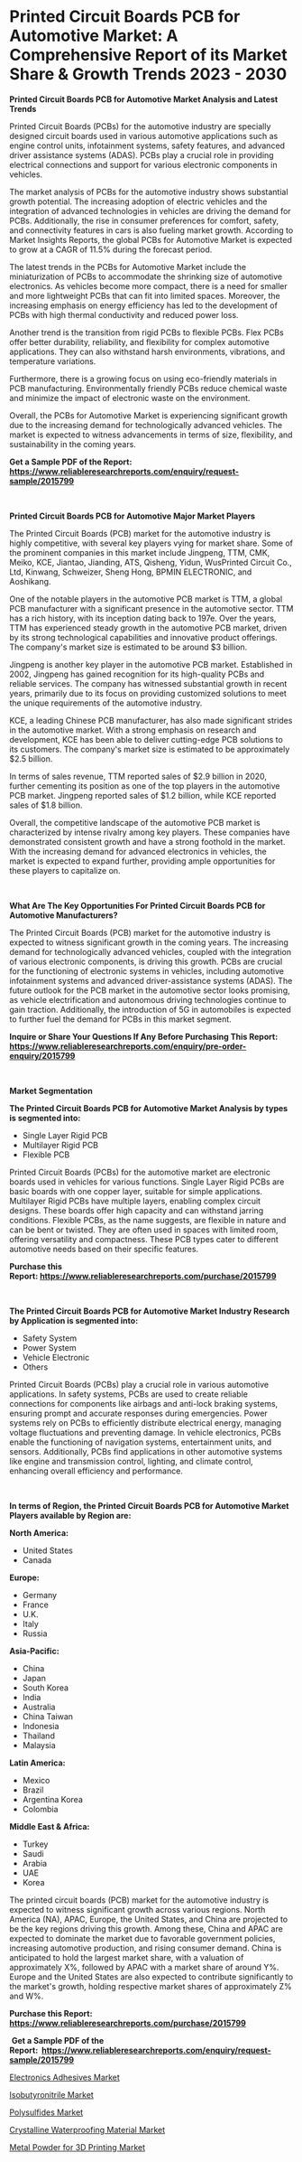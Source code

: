 <p><h1>Printed Circuit Boards PCB for Automotive Market: A Comprehensive Report of its Market Share & Growth Trends 2023 - 2030</h1></p><p><strong>Printed Circuit Boards PCB for Automotive Market Analysis and Latest Trends</strong></p>
<p><p>Printed Circuit Boards (PCBs) for the automotive industry are specially designed circuit boards used in various automotive applications such as engine control units, infotainment systems, safety features, and advanced driver assistance systems (ADAS). PCBs play a crucial role in providing electrical connections and support for various electronic components in vehicles.</p><p>The market analysis of PCBs for the automotive industry shows substantial growth potential. The increasing adoption of electric vehicles and the integration of advanced technologies in vehicles are driving the demand for PCBs. Additionally, the rise in consumer preferences for comfort, safety, and connectivity features in cars is also fueling market growth. According to Market Insights Reports, the global PCBs for Automotive Market is expected to grow at a CAGR of 11.5% during the forecast period.</p><p>The latest trends in the PCBs for Automotive Market include the miniaturization of PCBs to accommodate the shrinking size of automotive electronics. As vehicles become more compact, there is a need for smaller and more lightweight PCBs that can fit into limited spaces. Moreover, the increasing emphasis on energy efficiency has led to the development of PCBs with high thermal conductivity and reduced power loss.</p><p>Another trend is the transition from rigid PCBs to flexible PCBs. Flex PCBs offer better durability, reliability, and flexibility for complex automotive applications. They can also withstand harsh environments, vibrations, and temperature variations.</p><p>Furthermore, there is a growing focus on using eco-friendly materials in PCB manufacturing. Environmentally friendly PCBs reduce chemical waste and minimize the impact of electronic waste on the environment.</p><p>Overall, the PCBs for Automotive Market is experiencing significant growth due to the increasing demand for technologically advanced vehicles. The market is expected to witness advancements in terms of size, flexibility, and sustainability in the coming years.</p></p>
<p><strong>Get a Sample PDF of the Report:&nbsp; <a href="https://www.reliableresearchreports.com/enquiry/request-sample/2015799">https://www.reliableresearchreports.com/enquiry/request-sample/2015799</a></strong></p>
<p>&nbsp;</p>
<p><strong>Printed Circuit Boards PCB for Automotive Major Market Players</strong></p>
<p><p>The Printed Circuit Boards (PCB) market for the automotive industry is highly competitive, with several key players vying for market share. Some of the prominent companies in this market include Jingpeng, TTM, CMK, Meiko, KCE, Jiantao, Jianding, ATS, Qisheng, Yidun, WusPrinted Circuit Co., Ltd, Kinwang, Schweizer, Sheng Hong, BPMIN ELECTRONIC, and Aoshikang.</p><p>One of the notable players in the automotive PCB market is TTM, a global PCB manufacturer with a significant presence in the automotive sector. TTM has a rich history, with its inception dating back to 197e. Over the years, TTM has experienced steady growth in the automotive PCB market, driven by its strong technological capabilities and innovative product offerings. The company's market size is estimated to be around $3 billion.</p><p>Jingpeng is another key player in the automotive PCB market. Established in 2002, Jingpeng has gained recognition for its high-quality PCBs and reliable services. The company has witnessed substantial growth in recent years, primarily due to its focus on providing customized solutions to meet the unique requirements of the automotive industry.</p><p>KCE, a leading Chinese PCB manufacturer, has also made significant strides in the automotive market. With a strong emphasis on research and development, KCE has been able to deliver cutting-edge PCB solutions to its customers. The company's market size is estimated to be approximately $2.5 billion.</p><p>In terms of sales revenue, TTM reported sales of $2.9 billion in 2020, further cementing its position as one of the top players in the automotive PCB market. Jingpeng reported sales of $1.2 billion, while KCE reported sales of $1.8 billion.</p><p>Overall, the competitive landscape of the automotive PCB market is characterized by intense rivalry among key players. These companies have demonstrated consistent growth and have a strong foothold in the market. With the increasing demand for advanced electronics in vehicles, the market is expected to expand further, providing ample opportunities for these players to capitalize on.</p></p>
<p>&nbsp;</p>
<p><strong>What Are The Key Opportunities For Printed Circuit Boards PCB for Automotive Manufacturers?</strong></p>
<p><p>The Printed Circuit Boards (PCB) market for the automotive industry is expected to witness significant growth in the coming years. The increasing demand for technologically advanced vehicles, coupled with the integration of various electronic components, is driving this growth. PCBs are crucial for the functioning of electronic systems in vehicles, including automotive infotainment systems and advanced driver-assistance systems (ADAS). The future outlook for the PCB market in the automotive sector looks promising, as vehicle electrification and autonomous driving technologies continue to gain traction. Additionally, the introduction of 5G in automobiles is expected to further fuel the demand for PCBs in this market segment.</p></p>
<p><strong>Inquire or Share Your Questions If Any Before Purchasing This Report: <a href="https://www.reliableresearchreports.com/enquiry/pre-order-enquiry/2015799">https://www.reliableresearchreports.com/enquiry/pre-order-enquiry/2015799</a></strong></p>
<p>&nbsp;</p>
<p><strong>Market Segmentation</strong></p>
<p><strong>The Printed Circuit Boards PCB for Automotive Market Analysis by types is segmented into:</strong></p>
<p><ul><li>Single Layer Rigid PCB</li><li>Multilayer Rigid PCB</li><li>Flexible PCB</li></ul></p>
<p><p>Printed Circuit Boards (PCBs) for the automotive market are electronic boards used in vehicles for various functions. Single Layer Rigid PCBs are basic boards with one copper layer, suitable for simple applications. Multilayer Rigid PCBs have multiple layers, enabling complex circuit designs. These boards offer high capacity and can withstand jarring conditions. Flexible PCBs, as the name suggests, are flexible in nature and can be bent or twisted. They are often used in spaces with limited room, offering versatility and compactness. These PCB types cater to different automotive needs based on their specific features.</p></p>
<p><strong>Purchase this Report:&nbsp;<a href="https://www.reliableresearchreports.com/purchase/2015799">https://www.reliableresearchreports.com/purchase/2015799</a></strong></p>
<p>&nbsp;</p>
<p><strong>The Printed Circuit Boards PCB for Automotive Market Industry Research by Application is segmented into:</strong></p>
<p><ul><li>Safety System</li><li>Power System</li><li>Vehicle Electronic</li><li>Others</li></ul></p>
<p><p>Printed Circuit Boards (PCBs) play a crucial role in various automotive applications. In safety systems, PCBs are used to create reliable connections for components like airbags and anti-lock braking systems, ensuring prompt and accurate responses during emergencies. Power systems rely on PCBs to efficiently distribute electrical energy, managing voltage fluctuations and preventing damage. In vehicle electronics, PCBs enable the functioning of navigation systems, entertainment units, and sensors. Additionally, PCBs find applications in other automotive systems like engine and transmission control, lighting, and climate control, enhancing overall efficiency and performance.</p></p>
<p>&nbsp;</p>
<p><strong>In terms of Region, the Printed Circuit Boards PCB for Automotive Market Players available by Region are:</strong></p>
<p>
    <p> <strong> North America: </strong>
        <ul>
            <li>United States</li>
            <li>Canada</li>
        </ul>
        </p> 
    <p> <strong> Europe: </strong>
        <ul>
            <li>Germany</li>
            <li>France</li>
            <li>U.K.</li>
            <li>Italy</li>
            <li>Russia</li>
        </ul>
        </p> 
    <p> <strong> Asia-Pacific: </strong>
        <ul>
            <li>China</li>
            <li>Japan</li>
            <li>South Korea</li>
            <li>India</li>
            <li>Australia</li>
            <li>China Taiwan</li>
            <li>Indonesia</li>
            <li>Thailand</li>
            <li>Malaysia</li>
        </ul>
        </p> 
    <p> <strong> Latin America: </strong>
        <ul>
            <li>Mexico</li>
            <li>Brazil</li>
            <li>Argentina Korea</li>
            <li>Colombia</li>
        </ul>
        </p> 
    <p> <strong> Middle East & Africa: </strong>
        <ul>
            <li>Turkey</li>
            <li>Saudi</li>
            <li>Arabia</li>
            <li>UAE</li>
            <li>Korea</li>
        </ul>
    </p>
    </p>
<p><p>The printed circuit boards (PCB) market for the automotive industry is expected to witness significant growth across various regions. North America (NA), APAC, Europe, the United States, and China are projected to be the key regions driving this growth. Among these, China and APAC are expected to dominate the market due to favorable government policies, increasing automotive production, and rising consumer demand. China is anticipated to hold the largest market share, with a valuation of approximately X%, followed by APAC with a market share of around Y%. Europe and the United States are also expected to contribute significantly to the market's growth, holding respective market shares of approximately Z% and W%.</p></p>
<p><strong>Purchase this Report: <a href="https://www.reliableresearchreports.com/purchase/2015799">https://www.reliableresearchreports.com/purchase/2015799</a></strong></p>
<p>&nbsp;<strong>Get a Sample PDF of the Report:&nbsp;&nbsp;<a href="https://www.reliableresearchreports.com/enquiry/request-sample/2015799">https://www.reliableresearchreports.com/enquiry/request-sample/2015799</a></strong></p>
<p><strong></strong></p>
<p><p><a href="https://medium.com/@kaelapaucek/electronics-adhesives-market-size-reveals-the-best-marketing-channels-in-global-industry-91eda2611a02">Electronics Adhesives Market</a></p><p><a href="https://medium.com/@leonorhaley2009/isobutyronitrile-market-research-report-its-history-and-forecast-2023-to-2030-74e1d8a4ac4a">Isobutyronitrile Market</a></p><p><a href="https://medium.com/@enostillman2023/polysulfides-market-size-cagr-trends-2024-2030-0ce986245ca5">Polysulfides Market</a></p><p><a href="https://medium.com/@alicehanson1974/crystalline-waterproofing-material-market-furnishes-information-on-market-share-market-trends-and-7bfd0265656d">Crystalline Waterproofing Material Market</a></p><p><a href="https://medium.com/@morgancrist1926/metal-powder-for-3d-printing-market-report-reveals-the-latest-trends-and-growth-opportunities-of-01767d2b435b">Metal Powder for 3D Printing Market</a></p></p>
